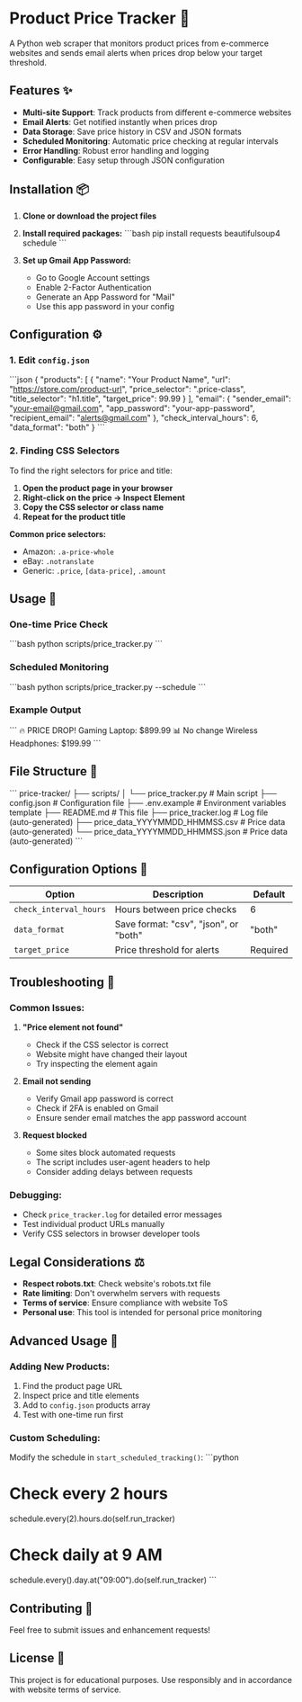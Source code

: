 # Product Price Tracker 🛒

A Python web scraper that monitors product prices from e-commerce websites and sends email alerts when prices drop below your target threshold.

## Features ✨

- **Multi-site Support**: Track products from different e-commerce websites
- **Email Alerts**: Get notified instantly when prices drop
- **Data Storage**: Save price history in CSV and JSON formats
- **Scheduled Monitoring**: Automatic price checking at regular intervals
- **Error Handling**: Robust error handling and logging
- **Configurable**: Easy setup through JSON configuration

## Installation 📦

1. **Clone or download the project files**

2. **Install required packages:**
\`\`\`bash
pip install requests beautifulsoup4 schedule
\`\`\`

3. **Set up Gmail App Password:**
   - Go to Google Account settings
   - Enable 2-Factor Authentication
   - Generate an App Password for "Mail"
   - Use this app password in your config

## Configuration ⚙️

### 1. Edit `config.json`

\`\`\`json
{
  "products": [
    {
      "name": "Your Product Name",
      "url": "https://store.com/product-url",
      "price_selector": ".price-class",
      "title_selector": "h1.title",
      "target_price": 99.99
    }
  ],
  "email": {
    "sender_email": "your-email@gmail.com",
    "app_password": "your-app-password",
    "recipient_email": "alerts@gmail.com"
  },
  "check_interval_hours": 6,
  "data_format": "both"
}
\`\`\`

### 2. Finding CSS Selectors

To find the right selectors for price and title:

1. **Open the product page in your browser**
2. **Right-click on the price → Inspect Element**
3. **Copy the CSS selector or class name**
4. **Repeat for the product title**

**Common price selectors:**
- Amazon: `.a-price-whole`
- eBay: `.notranslate`
- Generic: `.price`, `[data-price]`, `.amount`

## Usage 🚀

### One-time Price Check
\`\`\`bash
python scripts/price_tracker.py
\`\`\`

### Scheduled Monitoring
\`\`\`bash
python scripts/price_tracker.py --schedule
\`\`\`

### Example Output
\`\`\`
🔥 PRICE DROP! Gaming Laptop: $899.99
📊 No change Wireless Headphones: $199.99
\`\`\`

## File Structure 📁

\`\`\`
price-tracker/
├── scripts/
│   └── price_tracker.py      # Main script
├── config.json               # Configuration file
├── .env.example              # Environment variables template
├── README.md                 # This file
├── price_tracker.log         # Log file (auto-generated)
├── price_data_YYYYMMDD_HHMMSS.csv  # Price data (auto-generated)
└── price_data_YYYYMMDD_HHMMSS.json # Price data (auto-generated)
\`\`\`

## Configuration Options 🔧

| Option | Description | Default |
|--------|-------------|---------|
| `check_interval_hours` | Hours between price checks | 6 |
| `data_format` | Save format: "csv", "json", or "both" | "both" |
| `target_price` | Price threshold for alerts | Required |

## Troubleshooting 🔧

### Common Issues:

1. **"Price element not found"**
   - Check if the CSS selector is correct
   - Website might have changed their layout
   - Try inspecting the element again

2. **Email not sending**
   - Verify Gmail app password is correct
   - Check if 2FA is enabled on Gmail
   - Ensure sender email matches the app password account

3. **Request blocked**
   - Some sites block automated requests
   - The script includes user-agent headers to help
   - Consider adding delays between requests

### Debugging:

- Check `price_tracker.log` for detailed error messages
- Test individual product URLs manually
- Verify CSS selectors in browser developer tools

## Legal Considerations ⚖️

- **Respect robots.txt**: Check website's robots.txt file
- **Rate limiting**: Don't overwhelm servers with requests
- **Terms of service**: Ensure compliance with website ToS
- **Personal use**: This tool is intended for personal price monitoring

## Advanced Usage 🔬

### Adding New Products:

1. Find the product page URL
2. Inspect price and title elements
3. Add to `config.json` products array
4. Test with one-time run first

### Custom Scheduling:

Modify the schedule in `start_scheduled_tracking()`:
\`\`\`python
# Check every 2 hours
schedule.every(2).hours.do(self.run_tracker)

# Check daily at 9 AM
schedule.every().day.at("09:00").do(self.run_tracker)
\`\`\`

## Contributing 🤝

Feel free to submit issues and enhancement requests!

## License 📄

This project is for educational purposes. Use responsibly and in accordance with website terms of service.

